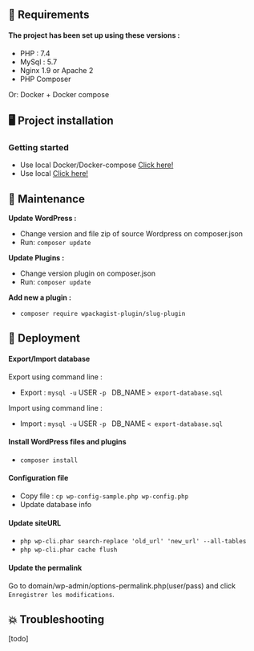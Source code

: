 ## 📝 Requirements
#### The project has been set up using these versions :

- PHP : 7.4
- MySql : 5.7
- Nginx 1.9 or Apache 2
- PHP Composer

Or: Docker + Docker compose

## 🖥 Project installation

### Getting started

* Use local Docker/Docker-compose [Click here!](/docs/install-local-docker.md)
* Use local [Click here!](/docs/install-local.md)

## 🔧 Maintenance

**Update WordPress :**

- Change version and file zip of source Wordpress on composer.json 
- Run: `composer update`

**Update Plugins :**

- Change version plugin on composer.json
- Run: `composer update`

**Add new a plugin :**

- `composer require wpackagist-plugin/slug-plugin`

## 🚀 Deployment

#### Export/Import database
Export using command line :
- Export : `mysql -u` USER `-p ` DB_NAME `> export-database.sql`

Import using command line :
- Import : `mysql -u` USER `-p ` DB_NAME `< export-database.sql`

#### Install WordPress files and plugins

- `composer install`

#### Configuration file

- Copy file : `cp wp-config-sample.php wp-config.php`
- Update database info

#### Update siteURL
- `php wp-cli.phar search-replace 'old_url' 'new_url' --all-tables`
- `php wp-cli.phar cache flush`
#### Update the permalink

Go to domain/wp-admin/options-permalink.php(user/pass) and click `Enregistrer les modifications`.

## 💥 Troubleshooting
[todo]